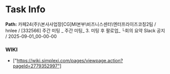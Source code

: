 # Task Info

**Path:** 카페24(주)\본사사업장\[CG]MI본부\비즈니스센터\엔터프라이즈코칭2팀 / hnlee / [332566] 주간 미팅 _ 주간 미팅_ 3. 미팅 후 팔로업_ └회의 요약 Slack 공지 / 2025-09-01_00-00-00

### WIKI
- ["https://wiki.simplexi.com/pages/viewpage.action?pageId=2779352997"]

